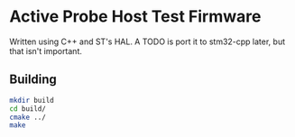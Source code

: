 # Active Probe Host Test Firmware

Written using C++ and ST's HAL. A TODO is port it to stm32-cpp later, but that isn't important.

## Building

```sh
mkdir build
cd build/
cmake ../
make
```

